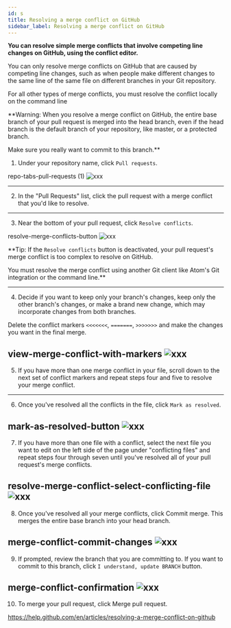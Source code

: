 ```yaml
---
id: s
title: Resolving a merge conflict on GitHub
sidebar_label: Resolving a merge conflict on GitHub
---
```


**You can resolve simple merge conflicts that involve competing line changes on GitHub, using the conflict editor.**

You can only resolve merge conflicts on GitHub that are caused by competing line changes, such as when people make different changes to the same line of the same file on different branches in your Git repository.

For all other types of merge conflicts, you must resolve the conflict locally on the command line


**Warning: When you resolve a merge conflict on GitHub, the entire base branch of your pull request is merged into the head branch, even if the head branch is the default branch of your repository, like master, or a protected branch.

Make sure you really want to commit to this branch.**

1. Under your repository name, click  `Pull requests`.

repo-tabs-pull-requests (1)
![xxx](https://raw.githubusercontent.com/ChickenKyiv/awesome-git-article/master/img/commands/compare-across-forks-link.png)

---


2. In the "Pull Requests" list, click the pull request with a merge conflict that you'd like to resolve.

---


3. Near the bottom of your pull request, click `Resolve conflicts`.

resolve-merge-conflicts-button
![xxx](https://raw.githubusercontent.com/ChickenKyiv/awesome-git-article/master/img/commands/compare-across-forks-link.png)

**Tip: If the `Resolve conflicts` button is deactivated, your pull request's merge conflict is too complex to resolve on GitHub.

You must resolve the merge conflict using another Git client like Atom's Git integration or the command line.**

---


4. Decide if you want to keep only your branch's changes, keep only the other branch's changes, or make a brand new change, which may incorporate changes from both branches.

Delete the conflict markers `<<<<<<<`, `=======`, `>>>>>>>` and make the changes you want in the final merge.

view-merge-conflict-with-markers
![xxx](https://raw.githubusercontent.com/ChickenKyiv/awesome-git-article/master/img/commands/compare-across-forks-link.png)
---


5. If you have more than one merge conflict in your file, scroll down to the next set of conflict markers and repeat steps four and five to resolve your merge conflict.

---


6. Once you've resolved all the conflicts in the file, click `Mark as resolved`.

mark-as-resolved-button
![xxx](https://raw.githubusercontent.com/ChickenKyiv/awesome-git-article/master/img/commands/compare-across-forks-link.png)
---


7. If you have more than one file with a conflict, select the next file you want to edit on the left side of the page under "conflicting files" and repeat steps four through seven until you've resolved all of your pull request's merge conflicts.

resolve-merge-conflict-select-conflicting-file
![xxx](https://raw.githubusercontent.com/ChickenKyiv/awesome-git-article/master/img/commands/compare-across-forks-link.png)
---


8. Once you've resolved all your merge conflicts, click Commit merge. This merges the entire base branch into your head branch.

merge-conflict-commit-changes
![xxx](https://raw.githubusercontent.com/ChickenKyiv/awesome-git-article/master/img/commands/compare-across-forks-link.png)
---


9. If prompted, review the branch that you are committing to. If you want to commit to this branch, click `I understand, update BRANCH` button.  

merge-conflict-confirmation
![xxx](https://raw.githubusercontent.com/ChickenKyiv/awesome-git-article/master/img/commands/compare-across-forks-link.png)
---


10. To merge your pull request, click Merge pull request.


https://help.github.com/en/articles/resolving-a-merge-conflict-on-github
